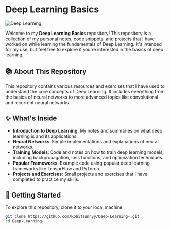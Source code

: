 # Deep Learning Basics

![Deep Learning](https://media.giphy.com/media/26tn33aiTi1jkl6H6/giphy.gif)

Welcome to my **Deep Learning Basics** repository! This repository is a collection of my personal notes, code snippets, and projects that I have worked on while learning the fundamentals of Deep Learning. It's intended for my use, but feel free to explore if you're interested in the basics of deep learning.

## 📚 About This Repository
 
This repository contains various resources and exercises that I have used to understand the core concepts of Deep Learning. It includes everything from the basics of neural networks to more advanced topics like convolutional and recurrent neural networks. 

## ✨ What's Inside  

- **Introduction to Deep Learning**: My notes and summaries on what deep learning is and its applications.
- **Neural Networks**: Simple implementations and explanations of neural networks.
- **Training Models**: Code and notes on how to train deep learning models, including backpropagation, loss functions, and optimization techniques.
- **Popular Frameworks**: Example code using popular deep learning frameworks like TensorFlow and PyTorch.
- **Projects and Exercises**: Small projects and exercises that I have completed to practice my skills.

## 🚀 Getting Started

To explore this repository, clone it to your local machine:

```bash
git clone https://github.com/Rohitsunnyy/Deep-Learning-.git
cd Deep-Learning-
